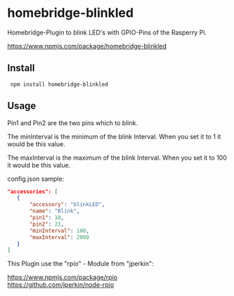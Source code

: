 homebridge-blinkled
===================
Homebridge-Plugin to blink LED's with GPIO-Pins of the Rasperry Pi.

https://www.npmjs.com/package/homebridge-blinkled  

## Install

```console
 npm install homebridge-blinkled
```


## Usage


Pin1 and Pin2 are the two pins which to blink.

The minInterval is the minimum of the blink Interval. When you set it to 1 it would be this value.

The maxInterval is the maximum of the blink Interval. When you set it to 100 it would be this value.

config.json sample:

```json
"accessories": [
   {
       "accessory": "blinkLED",
       "name": "Blink",
       "pin1": 18,
       "pin2": 23,
       "minInterval": 100,
       "maxInterval": 2000
   }
]
```

This Plugin use the "rpio" - Module from "jperkin":

https://www.npmjs.com/package/rpio  
https://github.com/jperkin/node-rpio
